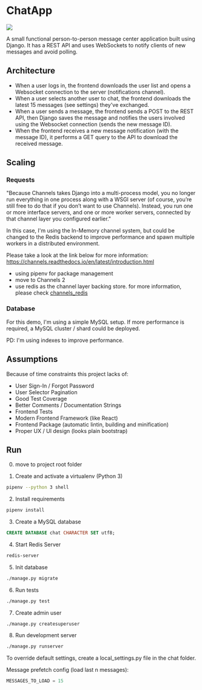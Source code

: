 # ChatApp  #

![](http://g.recordit.co/JYruQDLd0h.gif)

A small functional person-to-person message center application built using Django.
It has a REST API and uses WebSockets to notify clients of new messages and 
avoid polling.

## Architecture ##
 - When a user logs in, the frontend downloads the user list and opens a
   Websocket connection to the server (notifications channel).
 - When a user selects another user to chat, the frontend downloads the latest
   15 messages (see settings) they've exchanged.
 - When a user sends a message, the frontend sends a POST to the REST API, then
   Django saves the message and notifies the users involved using the Websocket
   connection (sends the new message ID).
 - When the frontend receives a new message notification (with the message ID),
   it performs a GET query to the API to download the received message.

## Scaling ##

### Requests ###
"Because Channels takes Django into a multi-process model, you no longer run 
everything in one process along with a WSGI server (of course, you’re still 
free to do that if you don’t want to use Channels). Instead, you run one or 
more interface servers, and one or more worker servers, connected by that 
channel layer you configured earlier."

In this case, I'm using the In-Memory channel system, but could be changed to
the Redis backend to improve performance and spawn multiple workers in a
distributed environment.

Please take a look at the link below for more information:
https://channels.readthedocs.io/en/latest/introduction.html




- using pipenv for package management
- move to Channels 2
- use redis as the channel layer backing store. for more information, please check [channels_redis](https://github.com/django/channels_redis)

### Database ###
For this demo, I'm using a simple MySQL setup. If more performance is required, 
a MySQL cluster / shard could be deployed.

PD: I'm using indexes to improve performance.

## Assumptions ##
Because of time constraints this project lacks of:

- User Sign-In / Forgot Password
- User Selector Pagination
- Good Test Coverage
- Better Comments / Documentation Strings
- Frontend Tests
- Modern Frontend Framework (like React)
- Frontend Package (automatic lintin, building and minification)
- Proper UX / UI design (looks plain bootstrap)

## Run ##

0. move to project root folder


1. Create and activate a virtualenv (Python 3)
```bash
pipenv --python 3 shell
```
2. Install requirements
```bash
pipenv install
```
3. Create a MySQL database
```sql
CREATE DATABASE chat CHARACTER SET utf8;
```
4. Start Redis Server
```bash
redis-server
```

5. Init database
```bash
./manage.py migrate
```
6. Run tests
```bash
./manage.py test
```

7. Create admin user
```bash
./manage.py createsuperuser
```

8. Run development server
```bash
./manage.py runserver
```

To override default settings, create a local_settings.py file in the chat folder.

Message prefetch config (load last n messages):
```python
MESSAGES_TO_LOAD = 15
```
